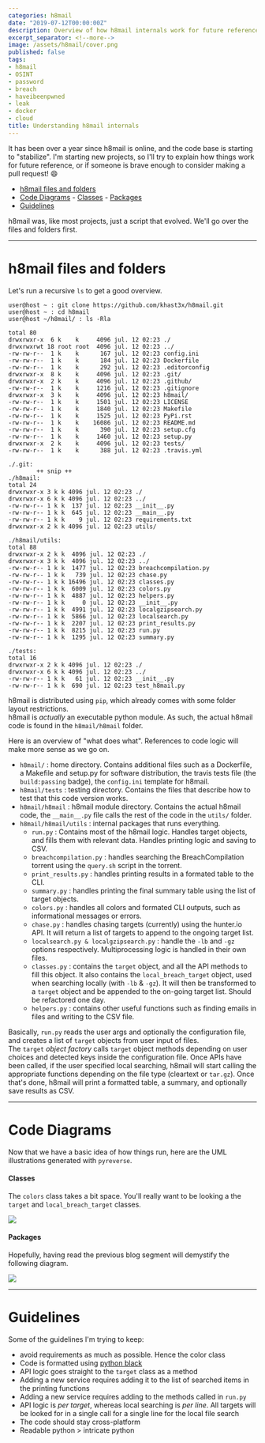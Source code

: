 ```yaml
---
categories: h8mail
date: "2019-07-12T00:00:00Z"
description: Overview of how h8mail internals work for future reference
excerpt_separator: <!--more-->
image: /assets/h8mail/cover.png
published: false
tags:
- h8mail
- OSINT
- password
- breach
- haveibeenpwned
- leak
- docker
- cloud
title: Understanding h8mail internals
---
```


It has been over a year since h8mail is online, and the code base is starting to "stabilize". I'm starting new projects, so I'll try to explain how things work for future reference, or if someone is brave enough to consider making a pull request! :smile:

<!--more-->

- [h8mail files and folders](#h8mail-files-and-folders)
- [Code Diagrams](#code-diagrams)
      - [Classes](#classes)
      - [Packages](#packages)
- [Guidelines](#guidelines)


h8mail was, like most projects, just a script that evolved. We'll go over the files and folders first.

----

# h8mail files and folders

Let's run a recursive `ls` to get a good overview.

```
user@host ~ : git clone https://github.com/khast3x/h8mail.git
user@host ~ : cd h8mail
user@host ~/h8mail/ : ls -Rla

total 80
drwxrwxr-x  6 k    k     4096 jul. 12 02:23 ./
drwxrwxrwt 18 root root  4096 jul. 12 02:23 ../
-rw-rw-r--  1 k    k      167 jul. 12 02:23 config.ini
-rw-rw-r--  1 k    k      184 jul. 12 02:23 Dockerfile
-rw-rw-r--  1 k    k      292 jul. 12 02:23 .editorconfig
drwxrwxr-x  8 k    k     4096 jul. 12 02:23 .git/
drwxrwxr-x  2 k    k     4096 jul. 12 02:23 .github/
-rw-rw-r--  1 k    k     1216 jul. 12 02:23 .gitignore
drwxrwxr-x  3 k    k     4096 jul. 12 02:23 h8mail/
-rw-rw-r--  1 k    k     1501 jul. 12 02:23 LICENSE
-rw-rw-r--  1 k    k     1840 jul. 12 02:23 Makefile
-rw-rw-r--  1 k    k     1525 jul. 12 02:23 PyPi.rst
-rw-rw-r--  1 k    k    16086 jul. 12 02:23 README.md
-rw-rw-r--  1 k    k      390 jul. 12 02:23 setup.cfg
-rw-rw-r--  1 k    k     1460 jul. 12 02:23 setup.py
drwxrwxr-x  2 k    k     4096 jul. 12 02:23 tests/
-rw-rw-r--  1 k    k      388 jul. 12 02:23 .travis.yml

./.git:
        ++ snip ++
./h8mail:
total 24
drwxrwxr-x 3 k k 4096 jul. 12 02:23 ./
drwxrwxr-x 6 k k 4096 jul. 12 02:23 ../
-rw-rw-r-- 1 k k  137 jul. 12 02:23 __init__.py
-rw-rw-r-- 1 k k  645 jul. 12 02:23 __main__.py
-rw-rw-r-- 1 k k    9 jul. 12 02:23 requirements.txt
drwxrwxr-x 2 k k 4096 jul. 12 02:23 utils/

./h8mail/utils:
total 88
drwxrwxr-x 2 k k  4096 jul. 12 02:23 ./
drwxrwxr-x 3 k k  4096 jul. 12 02:23 ../
-rw-rw-r-- 1 k k  1477 jul. 12 02:23 breachcompilation.py
-rw-rw-r-- 1 k k   739 jul. 12 02:23 chase.py
-rw-rw-r-- 1 k k 16496 jul. 12 02:23 classes.py
-rw-rw-r-- 1 k k  6009 jul. 12 02:23 colors.py
-rw-rw-r-- 1 k k  4887 jul. 12 02:23 helpers.py
-rw-rw-r-- 1 k k     0 jul. 12 02:23 __init__.py
-rw-rw-r-- 1 k k  4991 jul. 12 02:23 localgzipsearch.py
-rw-rw-r-- 1 k k  5866 jul. 12 02:23 localsearch.py
-rw-rw-r-- 1 k k  2207 jul. 12 02:23 print_results.py
-rw-rw-r-- 1 k k  8215 jul. 12 02:23 run.py
-rw-rw-r-- 1 k k  1295 jul. 12 02:23 summary.py

./tests:
total 16
drwxrwxr-x 2 k k 4096 jul. 12 02:23 ./
drwxrwxr-x 6 k k 4096 jul. 12 02:23 ../
-rw-rw-r-- 1 k k   61 jul. 12 02:23 __init__.py
-rw-rw-r-- 1 k k  690 jul. 12 02:23 test_h8mail.py
```

h8mail is distributed using `pip`, which already comes with some folder layout restrictions.  
h8mail is *actually* an executable python module. As such, the actual h8mail code is found in the `h8mail/h8mail` folder.

Here is an overview of "what does what". References to code logic will make more sense as we go on.  

* `h8mail/` : home directory. Contains additional files such as a Dockerfile, a Makefile and setup.py for software distribution, the travis tests file (the `build:passing` badge), the `config.ini` template for h8mail.
* `h8mail/tests` : testing directory. Contains the files that describe how to test that this code version works.
* `h8mail/h8mail` : h8mail module directory. Contains the actual h8mail code, the `__main__.py` file calls the rest of the code in the `utils/` folder.
* `h8mail/h8mail/utils` : internal packages that runs everything.
  * `run.py` : Contains most of the h8mail logic. Handles target objects, and fills them with relevant data. Handles printing logic and saving to CSV.
  * `breachcompilation.py` : handles searching the BreachCompilation torrent using the `query.sh` script in the torrent. 
  * `print_results.py` : handles printing results in a formated table to the CLI.
  * `summary.py` : handles printing the final summary table using the list of target objects.
  * `colors.py` : handles all colors and formated CLI outputs, such as informational messages or errors.
  * `chase.py` : handles chasing targets (currently) using the hunter.io API. It will return a list of targets to append to the ongoing target list.
  * `localsearch.py & localgzipsearch.py` : handle the `-lb` and `-gz` options respectively. Multiprocessing logic is handled in their own files.
  * `classes.py` : contains the `target` object, and all the API methods to fill this object. It also contains the `local_breach_target` object, used when searching locally (with `-lb` & `-gz`). It will then be transformed to a `target` object and be appended to the on-going target list. Should be refactored one day.
  * `helpers.py` : contains other useful functions such as finding emails in files and writing to the CSV file.


Basically, `run.py` reads the user args and optionally the configuration file, and creates a list of `target` objects from user input of files.  
The `target` *object factory* calls `target` object methods depending on user choices and detected keys inside the configuration file.
Once APIs have been called, if the user specified local searching, h8mail will start calling the appropriate functions depending on the file type (cleartext or `tar.gz`).
Once that's done, h8mail will print a formatted table, a summary, and optionally save results as CSV.

----

# Code Diagrams

Now that we have a basic idea of how things run, here are the UML illustrations generated with `pyreverse`.

#### Classes

The `colors` class takes a bit space. You'll really want to be looking a the `target` and `local_breach_target` classes.

![](../assets/h8mail/classes_h8mail.png)

#### Packages

Hopefully, having read the previous blog segment will demystify the following diagram.

![](../assets/h8mail/packages_h8mail.png)

----

# Guidelines

Some of the guidelines I'm trying to keep:
* avoid requirements as much as possible. Hence the color class
* Code is formatted using [python black](https://github.com/python/black)
* API logic goes straight to the `target` class as a method
* Adding a new service requires adding it to the list of searched items in the printing functions
* Adding a new service requires adding to the methods called in `run.py`
* API logic is *per target*, whereas local searching is *per line*. All targets will be looked for in a single call for a single line for the local file search
* The code should stay cross-platform
* Readable python > intricate python